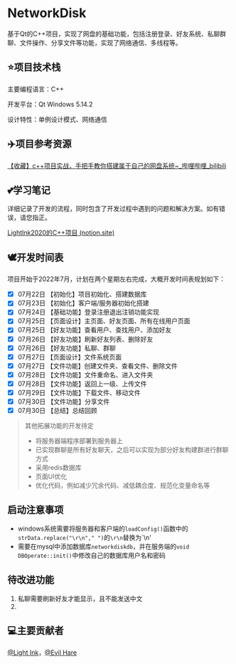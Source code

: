 # NetworkDisk
基于Qt的C++项目，实现了网盘的基础功能，包括注册登录、好友系统、私聊群聊、文件操作、分享文件等功能，实现了网络通信、多线程等。

## :star:项目技术栈

主要编程语言：C++

开发平台：Qt Windows 5.14.2

设计特性：单例设计模式、网络通信

## :airplane:项目参考资源

[【收藏】c++项目实战，手把手教你搭建属于自己的网盘系统~\_哔哩哔哩\_bilibili](https://www.bilibili.com/video/BV1bR4y1774v?p=1&vd_source=9abbc05576cd3bb02674558403865122)

## :two_hearts:学习笔记

详细记录了开发的流程，同时包含了开发过程中遇到的问题和解决方案。如有错误，请您指正。

[LightInk2020的C++项目 (notion.site)](https://lightink2020.notion.site/lightink2020/C-26c2299de7a04180a1e04de71a356590)

## :dove:开发时间表

项目开始于2022年7月，计划在两个星期左右完成，大概开发时间表规划如下：

- [x] 07月22日    【初始化】项目初始化、搭建数据库
- [x] 07月23日    【初始化】客户端/服务器初始化搭建
- [x] 07月24日    【基础功能】登录注册退出注销功能实现
- [x] 07月25日    【页面设计】主页面、好友页面、所有在线用户页面
- [x] 07月25日    【好友功能】查看用户、查找用户、添加好友
- [x] 07月26日    【好友功能】刷新好友列表、删除好友
- [x] 07月26日    【好友功能】私聊、群聊
- [x] 07月27日    【页面设计】文件系统页面
- [x] 07月27日    【文件功能】创建文件夹、查看文件、删除文件
- [x] 07月28日    【文件功能】文件重命名、进入文件夹
- [x] 07月28日    【文件功能】返回上一级、上传文件
- [x] 07月29日    【文件功能】下载文件、移动文件
- [x] 07月30日    【文件功能】分享文件
- [x] 07月30日    【总结】总结回顾

> 其他拓展功能的开发待定
>
> * 将服务器端程序部署到服务器上
> * 已实现群聊是所有好友聊天，之后可以实现为部分好友构建群进行群聊方式
> * 采用redis数据库
> * 页面UI优化
> * 优化代码，例如减少冗余代码、减低耦合度、规范化变量命名等

## 启动注意事项
* windows系统需要将服务器和客户端的`loadConfig()`函数中的`strData.replace("\r\n"," ")`的`\r\n`替换为`\n'
* 需要在mysql中添加数据库`networkdiskdb`，并在服务端的`void DBOperate::init()`中修改自己的数据库用户名和密码

## 待改进功能
1. 私聊需要刷新好友才能显示，且不能发送中文
2. 
## :computer:主要贡献者

[@Light Ink](https://github.com/LightInk2020)，[@Evil Hare](https://github.com/eharecz)

